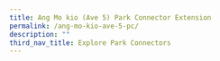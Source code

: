 ```yaml
---
title: Ang Mo kio (Ave 5) Park Connector Extension
permalink: /ang-mo-kio-ave-5-pc/
description: ""
third_nav_title: Explore Park Connectors
---
```

